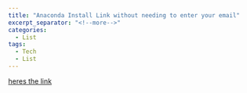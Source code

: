 ```yaml
---
title: "Anaconda Install Link without needing to enter your email"
excerpt_separator: "<!--more-->"
categories:
  - List
tags:
  - Tech
  - List
---
```

[heres the link](https://www.anaconda.com/download/success)
